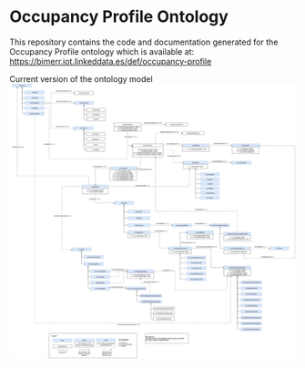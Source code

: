 # Occupancy Profile Ontology
This repository contains the code and documentation generated for the Occupancy Profile ontology which is available at:
https://bimerr.iot.linkeddata.es/def/occupancy-profile

Current version of the ontology model
![Current version of the model](https://github.com/oeg-upm/bimerr-occupant-behavior/blob/master/diagrams/occupancy_profile.png "Occupancy Profile model")
